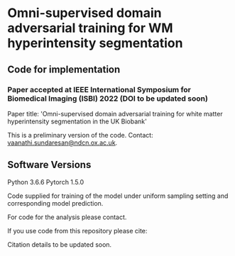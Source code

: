 # Omni-supervised domain adversarial training for WM hyperintensity segmentation 

## Code for implementation

### Paper accepted at IEEE International Symposium for Biomedical Imaging (ISBI) 2022 (DOI to be updated soon)
Paper title: 'Omni-supervised domain adversarial training for white matter hyperintensity segmentation in the UK Biobank'

This is a preliminary version of the code. Contact: vaanathi.sundaresan@ndcn.ox.ac.uk. 

Software Versions 
-----------------
Python 3.6.6
Pytorch 1.5.0

Code supplied for training of the model under uniform sampling setting and corresponding model prediction. 

For code for the analysis please contact. 

If you use code from this repository please cite:

Citation details to be updated soon.

